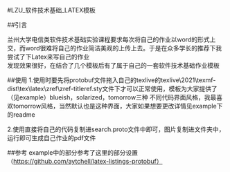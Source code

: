 #LZU_软件技术基础_LATEX模板

##引言

兰州大学电信类软件技术基础实验课程要求每次将自己的作业以word的形式上交，而word很难将自己的作业简洁美观的上传上去。于是在众多学长的推荐下我尝试了下Latex来写自己的作业  
发现效果很好，在结合了几个模板后有了属于自己的一套软件技术基础作业模板


##使用
1.使用时要先将protobuf文件拖入自己的texlive的texlive\2021\texmf-dist\tex\latex\zref\zref-titleref.sty文件下才可以正常使用，模板为大家提供了（见example）blueish，solarized，tomorrow三种
不同代码界面风格，我最喜欢tomorrow风格，当然默认也是这种界面，大家如果想要更改详情见example下的readme  

2.使用直接将自己的代码复制进search.proto文件中即可，图片复制进文件夹中，运行即可生成自己作业的pdf文件  

##参考
example中的部分参考了这里的部分设置（https://github.com/aytchell/latex-listings-protobuf）
